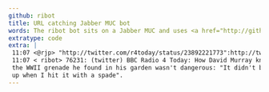 ```yaml
---
github: ribot
title: URL catching Jabber MUC bot
words: The ribot bot sits on a Jabber MUC and uses <a href="http://github.com/rjp/linkylinky">the linkylinky library</a> to fetch information about the URLs it sees. The default behaviour is to fetch the initial 16k of the URL and look for a &lt;title&gt; tag. <a href="http://github.com/rjp/linkylinky/tree/master/lib/plugins/">Plugins</a> are provided which return more useful information - for example, <a href="http://github.com/rjp/linkylinky/blob/master/lib/plugins/twitter.rb">the twitter plugin</a> returns the text of the tweet.
extratype: code
extra: |
 11:07 <@rjp> "http://twitter.com/r4today/status/23892221773":http://twitter.com/r4today/status/23892221773
 11:07 < ribot> 76231: (twitter) BBC Radio 4 Today: How David Murray knew 
 the WWII grenade he found in his garden wasn't dangerous: "It didn't blow 
 up when I hit it with a spade".
---
```

